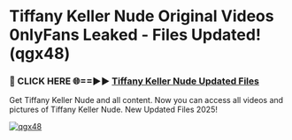 # Tiffany Keller Nude Original Videos 0nlyFans Leaked - Files Updated! (qgx48)

<h3>🔴 CLICK HERE 🌐==►► <a href="https://tinyurl.com/52m3yx9h" rel="nofollow">Tiffany Keller Nude Updated Files</a></h3>

Get Tiffany Keller Nude and all content. Now you can access all videos and pictures of Tiffany Keller Nude. New Updated Files 2025!

[![qgx48](https://i.imgur.com/TnHtlc8.gif)](https://tinyurl.com/52m3yx9h)
